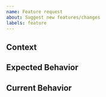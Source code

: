 ```yaml
---
name: Feature request
about: Suggest new features/changes
labels: feature
---
```


<!-- Your feature request may already be reported. -->
<!-- Please search in the [issues](https://github.com/coditory/ktor-webapp/issues) before creating a new one. -->

## Context

<!--- What are you trying to accomplish? -->
<!--- Providing context helps us come up with a solution that is most useful in the real world -->

## Expected Behavior

<!--- If you're suggesting a change/improvement, describe how it should work. -->
<!--- Propose a solution -->

## Current Behavior

<!--- If suggesting a change/improvement, explain the difference from the current behavior if it exists. -->
